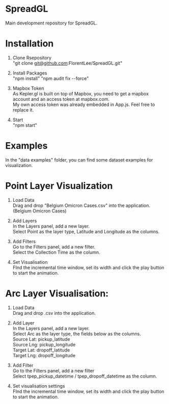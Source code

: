 # SpreadGL
Main development repository for SpreadGL.

# Installation
1. Clone Rsepository\
"git clone git@github.com:FlorentLee/SpreadGL.git"

2. Install Packages\
"npm install"
"npm audit fix --force"

3. Mapbox Token\
As Kepler.gl is built on top of Mapbox, you need to get a mapbox account and an access token at mapbox.com.\
My own access token was already embedded in App.js. Feel free to replace it.

4. Start\
"npm start"

# Examples
In the "data examples" folder, you can find some dataset examples for visualization.

# Point Layer Visualization
1. Load Data\
Drag and drop "Belgium Omicron Cases.csv" into the application. (Belgium Omicron Cases)

2. Add Layers\
In the Layers panel, add a new layer.\
Select Point as the layer type, Latitude and Longitude as the columns.

3. Add Filters\
Go to the Filters panel, add a new filter.\
Select the Collection Time as the column.

4. Set Visualisation\
FInd the incremental time window, set its width and click the play button to start the animation.

# Arc Layer Visualisation:
1. Load Data\
Drag and drop .csv into the application.

2. Add Layer\
In the Layers panel, add a new layer.\
Select Arc as the layer type, the fields below as the columns.\
Source Lat: pickup_latitude\
Source Lng: pickup_longitude\
Target Lat: dropoff_latitude\
Target Lng: dropoff_longitude

3. Add Filter\
Go to the Filters panel, add a new filter\
Select tpep_pickup_datetime / tpep_dropoff_datetime as the column.

4. Set visualisation settings\
FInd the incremental time window, set its width and click the play button to start the animation.

